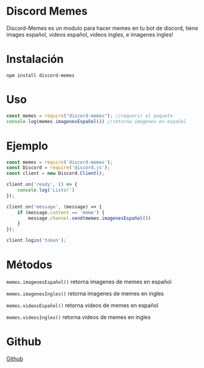 # Discord Memes

Discord-Memes es un modulo para hacer memes en tu bot de discord, tiene images español, videos español, videos ingles, e imagenes ingles!

# Instalación

```npm install discord-memes```

# Uso

```js
const memes = require("discord-memes"); //requerir el paquete
console.log(memes.imagenesEspañol()) //retorna imagenes en español
```

# Ejemplo
```js
const memes = require('discord-memes');
const Discord = require('discord.js');
const client = new Discord.Client();

client.on('ready', () => {
    console.log('Listo!')
});

client.on('message', (message) => {
    if (message.content == 'meme') {
        message.channel.send(memes.imagenesEspañol())
    }
});

client.login('token');
```

# Métodos

`memes.imagenesEspañol()` retorna imagenes de memes en español

`memes.imagenesIngles()` retorna imagenes de memes en ingles

`memes.videosEspañol()` retorna videos de memes en español

`memes.videosIngles()` retorna videos de memes en ingles

# Github

[Github](https://github.com/Dylan-Pro/DiscordMemes)
